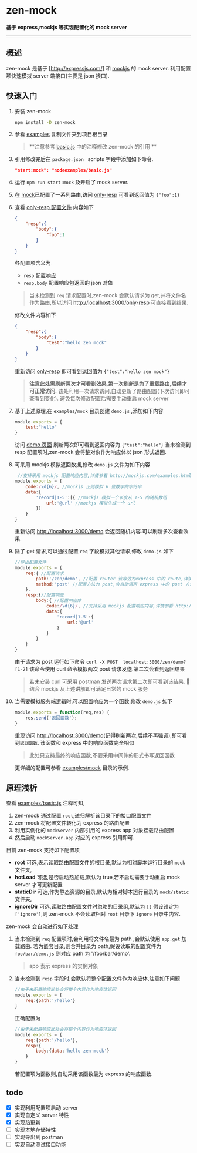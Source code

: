 zen-mock
====

**基于 express,mockjs 等实现配置化的 mock server**

----
## 概述
zen-mock 是基于 [http://expressjs.com/] 和 [mockjs](http://expressjs.com/) 的 mock server.
利用配置项快速模拟 server 端接口(主要是 json 接口).


## 快速入门
1. 安装 zen-mock

    ```bash
    npm install -D zen-mock
    ```
2. 参看 [examples](./examples) 复制文件夹到项目根目录
   > **注意参考 [basic.js](./examples/basic) 中的注释修改 zen-mock 的引用 **
3. 引用修改完后在 `package.json ` scripts 字段中添加如下命令.
    ```json
    "start:mock": "nodeexamples/basic.js"
    ```
4. 运行 `npm run start:mock` 及开启了 mock server.
5. 在 [mock](./examples/mock)已配置了一系列路由,访问 [only-resp](http://localhost:3000/only-resp) 可看到返回值为 `{"foo":1}`
6. 查看 [only-resp 配置文件](./examples/mock/only-resp.json) 内容如下

    ```json
    {
        "resp":{
            "body":{
                "foo":1
            }
        }
    }
    ```

    各配置项含义为
    * `resp` 配置响应
    * `resp.body` 配置响应包返回的 json 对象

    > 当未检测到 `req` 请求配置时,zen-mock 会默认请求为 get,并将文件名作为路由,所以访问
    <http://localhost:3000/only-resp> 可直接看到结果.

    修改文件内容如下
    ```json
    {
        "resp":{
            "body":{
                "test":"hello zen mock"
            }
        }
    }
    ```

    重新访问 [only-resp](http://localhost:3000/only-resp) 即可看到返回值为 `{"test":"hello zen mock"}`

    > **注意此处需刷新两次才可看到效果,第一次刷新是为了重载路由,后续才可正常访问.**
    > 该处利用一次请求访问,自动更新了路由配置(下次访问即可查看到变化).
    > 避免每次修改配置后需要手动重启 mock server 

7. 基于上述原理,在 `examples/mock` 目录创建 `demo.js` ,添加如下内容

    ```js
    module.exports = {
        test:"hello"
    }
    ```

    访问 [demo 页面](http://localhost:3000/demo) 刷新两次即可看到返回内容为 `{"test":"hello"}`
    当未检测到 resp 配置项时,zen-mock 会将整对象作为响应体以 json 形式返回.
8. 可采用 mockjs 模拟返回数据,修改 `demo.js` 文件为如下内容 

    ```js
     //支持采用 mockjs 配置响应内容,详情参看 http://mockjs.com/examples.html
    module.exports = {
        code:/\d{6}/, //mockjs 正则模拟 6 位数字的字符串
        data:{
            'record|1-5':[{ //mockjs 模拟一个长度从 1-5 的随机数组
                url:'@url' //mockjs 模拟生成一个 url
            }]
        }
    }
    ```

    重新访问 <http://localhost:3000/demo> 会返回随机内容.可以刷新多次查看效果.

9.  除了 get 请求,可以通过配置 `req` 字段模拟其他请求,修改 `demo.js` 如下
    ```js
    //导出配置文件
    module.exports = {
        req:{ //配置请求
            path:'/zen/demo', //配置 router 该等效为express 中的 route,详情参看 http://expressjs.com/en/guide/routing.html
            method:'post' //配置方法为 post,会自动调用 express 中的 post 方法
        },
        resp:{//配置响应
            body:{ //配置响应体
                code:/\d{6}/, //支持采用 mockjs 配置响应内容,详情参看 http://mockjs.com/examples.html
                data:{
                    'record|1-5':{
                        url:'@url'
                    }
                }
            }
        }
    }
    ```
    由于请求为 post 运行如下命令 `curl -X POST  localhost:3000/zen/demo?[1-2]`
    该命令使用 curl 命令模拟两次 post 请求发送.第二次会看到返回结果
    > 若未安装 curl 可采用 postman 发送两次请求第二次即可看到该结果.
    
    结合 mockjs 及上述讲解即可满足日常的 mock 服务

10. 当需要模拟服务端逻辑时,可以配置响应为一个函数,修改 `demo.js` 如下
    
    ```js
    module.exports = function(req,res) {
        res.send('返回函数');
    }
    ```

    重现访问 <http://localhost:3000/demo>(记得刷新两次,后续不再强调),即可看到`返回函数`.
    该函数和 express 中的响应函数完全相似
    > 此处只支持最终的响应函数,不要采用中间件的形式书写返回函数

    更详细的配置可参看 [examples/mock](./examples/mock/) 目录的示例.

## 原理浅析
查看 [examples/basic.js](./examples/basic) 注释可知,
1. zen-mock 通过配置 `root`,递归解析该目录下的接口配置文件
2. zen-mock 将配置文件转化为 express 的路由配置
3. 利用实例化的 `mockServer` 内部引用的 express app 对象挂载路由配置
4. 然后启动 `mockServer.app` 对应的 express 引用即可.
   
目前 zen-mock 支持如下配置项

* **root** 可选,表示读取路由配置文件的根目录,默认为相对脚本运行目录的 `mock` 文件夹,
* **hotLoad** 可选,是否启动热加载,默认为 true,若不启动需要手动重启 mock server 才可更新配置
* **staticDir** 可选,作为静态资源的目录,默认为相对脚本运行目录的 `mock/static` 文件夹,
* **ignoreDir** 可选,读取路由配置文件时忽略的目录组,默认为 `[]` 假设设定为 `['ignore']`,则 zen-mock 不会读取相对 `root` 目录下 `ignore` 目录中内容.

zen-mock 会自动进行如下处理

1. 当未检测到 `req` 配置项时,会利用将文件名最为 path ,会默认使用 `app.get` 加载路由.
若为嵌套目录,则合并目录为 path,假设读取的配置文件为 `foo/bar/demo.js` 则对应 path 为 '/foo/bar/demo'.
    > app 表示 express 的实例对象   
2. 当未检测到 `resp` 字段时,会默认将整个配置文件作为响应体,注意如下问题
    
    ```js
    //由于未配置响应此处会将整个内容作为响应体返回
    module.exports = {
        req:{path:'/hello'}
    }
    ```

    正确配置为

    ```js
    //由于未配置响应此处会将整个内容作为响应体返回
    module.exports = {
        req:{path:'/hello'},
        resp:{
            body:{data:'hello zen-mock'}
        }
    }
    ```
    若配置项为函数则,自动采用该函数最为 express 的响应函数.

## todo
* [X] 实现利用配置项启动 server
* [X] 实现自定义 server 特性 
* [X] 实现热更新
* [ ] 实现本地存储特性
* [ ] 实现导出到 postman
* [ ] 实现自动测试接口功能
